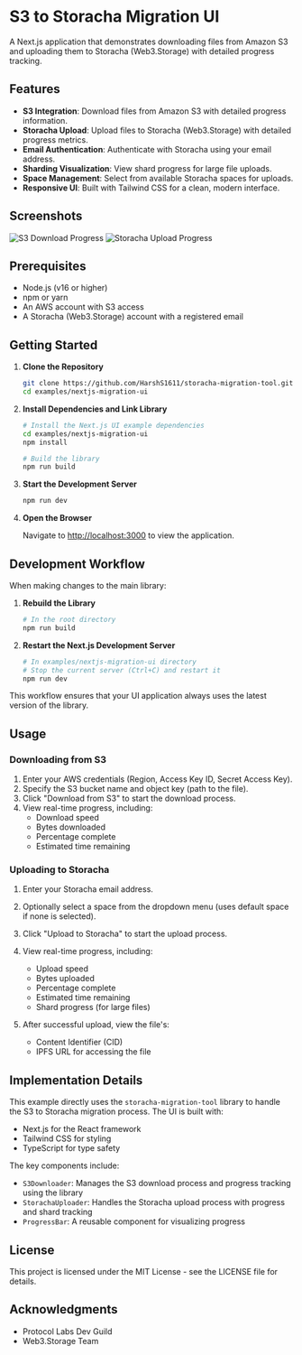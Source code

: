 # S3 to Storacha Migration UI

A Next.js application that demonstrates downloading files from Amazon S3 and uploading them to Storacha (Web3.Storage) with detailed progress tracking.

## Features

- **S3 Integration**: Download files from Amazon S3 with detailed progress information.
- **Storacha Upload**: Upload files to Storacha (Web3.Storage) with detailed progress metrics.
- **Email Authentication**: Authenticate with Storacha using your email address.
- **Sharding Visualization**: View shard progress for large file uploads.
- **Space Management**: Select from available Storacha spaces for uploads.
- **Responsive UI**: Built with Tailwind CSS for a clean, modern interface.

## Screenshots

![S3 Download Progress](https://example.com/path/to/screenshot1.png)
![Storacha Upload Progress](https://example.com/path/to/screenshot2.png)

## Prerequisites

- Node.js (v16 or higher)
- npm or yarn
- An AWS account with S3 access
- A Storacha (Web3.Storage) account with a registered email

## Getting Started

1. **Clone the Repository**

   ```bash
   git clone https://github.com/HarshS1611/storacha-migration-tool.git
   cd examples/nextjs-migration-ui
   ```

2. **Install Dependencies and Link Library**

   ```bash
   # Install the Next.js UI example dependencies
   cd examples/nextjs-migration-ui
   npm install

   # Build the library
   npm run build
   ```

3. **Start the Development Server**

   ```bash
   npm run dev
   ```

4. **Open the Browser**

   Navigate to [http://localhost:3000](http://localhost:3000) to view the application.

## Development Workflow

When making changes to the main library:

1. **Rebuild the Library**

   ```bash
   # In the root directory
   npm run build
   ```

2. **Restart the Next.js Development Server**

   ```bash
   # In examples/nextjs-migration-ui directory
   # Stop the current server (Ctrl+C) and restart it
   npm run dev
   ```

This workflow ensures that your UI application always uses the latest version of the library.

## Usage

### Downloading from S3

1. Enter your AWS credentials (Region, Access Key ID, Secret Access Key).
2. Specify the S3 bucket name and object key (path to the file).
3. Click "Download from S3" to start the download process.
4. View real-time progress, including:
   - Download speed
   - Bytes downloaded
   - Percentage complete
   - Estimated time remaining

### Uploading to Storacha

1. Enter your Storacha email address.
2. Optionally select a space from the dropdown menu (uses default space if none is selected).
3. Click "Upload to Storacha" to start the upload process.
4. View real-time progress, including:
   - Upload speed
   - Bytes uploaded
   - Percentage complete
   - Estimated time remaining
   - Shard progress (for large files)

5. After successful upload, view the file's:
   - Content Identifier (CID)
   - IPFS URL for accessing the file

## Implementation Details

This example directly uses the `storacha-migration-tool` library to handle the S3 to Storacha migration process. The UI is built with:

- Next.js for the React framework
- Tailwind CSS for styling
- TypeScript for type safety

The key components include:

- `S3Downloader`: Manages the S3 download process and progress tracking using the library
- `StorachaUploader`: Handles the Storacha upload process with progress and shard tracking
- `ProgressBar`: A reusable component for visualizing progress

## License

This project is licensed under the MIT License - see the LICENSE file for details.

## Acknowledgments

- Protocol Labs Dev Guild
- Web3.Storage Team 
